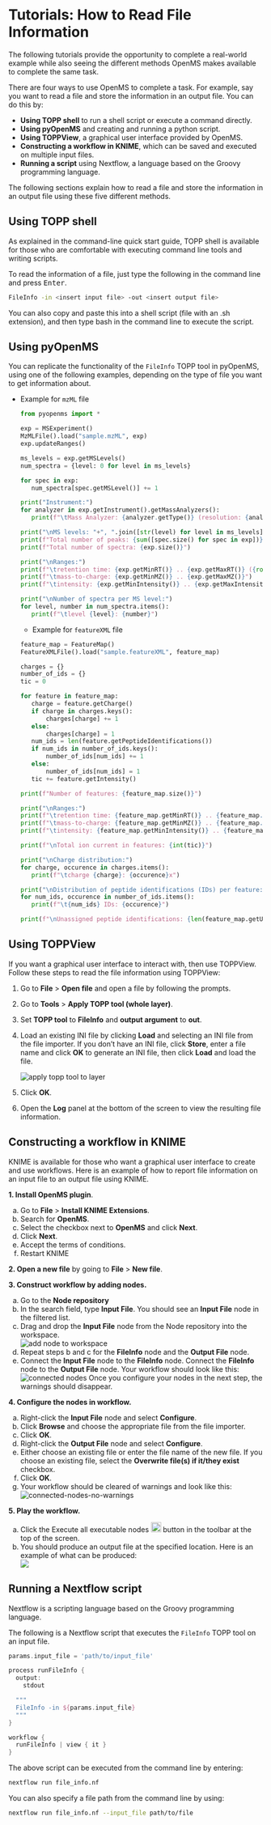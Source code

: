 Tutorials: How to Read File Information
=======================================

The following tutorials provide the opportunity to complete a real-world example while also seeing the different methods OpenMS makes available to complete the same task.

There are four ways to use OpenMS to complete a task. For example, say you want to read a file and store the information in an output file. You can do this by:

- **Using TOPP shell** to run a shell script or execute a command directly.
- **Using pyOpenMS** and creating and running a python script.
- **Using TOPPView**, a graphical user interface provided by OpenMS.
- **Constructing a workflow in KNIME**, which can be saved and executed on multiple input files.
- **Running a script** using Nextflow, a language based on the Groovy programming language.

The following sections explain how to read a file and store the information in an output file using these five different methods.

## Using TOPP shell

As explained in the command-line quick start guide, TOPP shell is available for those who are comfortable with executing command line tools and writing scripts.

To read the information of a file, just type the following in the command line and press <kbd>Enter</kbd>.

```bash
FileInfo -in <insert input file> -out <insert output file>
```

You can also copy and paste this into a shell script (file with an .sh extension), and then type bash <insert file> in the command line to execute the script.

## Using pyOpenMS

You can replicate the functionality of the `FileInfo` TOPP tool in pyOpenMS, using one of the following examples, depending on the type of file you want to get information about.

- Example for `mzML` file

  ```python
  from pyopenms import *

  exp = MSExperiment()
  MzMLFile().load("sample.mzML", exp)
  exp.updateRanges()

  ms_levels = exp.getMSLevels()
  num_spectra = {level: 0 for level in ms_levels}

  for spec in exp:
     num_spectra[spec.getMSLevel()] += 1

  print("Instrument:")
  for analyzer in exp.getInstrument().getMassAnalyzers():
     print(f"\tMass Analyzer: {analyzer.getType()} (resolution: {analyzer.getResolution()})")

  print("\nMS levels: "+", ".join([str(level) for level in ms_levels]))
  print(f"Total number of peaks: {sum([spec.size() for spec in exp])}")
  print(f"Total number of spectra: {exp.size()}")

  print("\nRanges:")
  print(f"\tretention time: {exp.getMinRT()} .. {exp.getMaxRT()} ({round((exp.getMaxRT()-exp.getMinRT())/60, 2)} min)")
  print(f"\tmass-to-charge: {exp.getMinMZ()} .. {exp.getMaxMZ()}")
  print(f"\tintensity: {exp.getMinIntensity()} .. {exp.getMaxIntensity()}")

  print("\nNumber of spectra per MS level:")
  for level, number in num_spectra.items():
     print(f"\tlevel {level}: {number}")
  ```
  - Example for `featureXML` file

  ```python
  feature_map = FeatureMap()
  FeatureXMLFile().load("sample.featureXML", feature_map)

  charges = {}
  number_of_ids = {}
  tic = 0

  for feature in feature_map:
     charge = feature.getCharge()
     if charge in charges.keys():
         charges[charge] += 1
     else:
         charges[charge] = 1
     num_ids = len(feature.getPeptideIdentifications())
     if num_ids in number_of_ids.keys():
         number_of_ids[num_ids] += 1
     else:
         number_of_ids[num_ids] = 1
     tic += feature.getIntensity()

  print(f"Number of features: {feature_map.size()}")

  print("\nRanges:")
  print(f"\tretention time: {feature_map.getMinRT()} .. {feature_map.getMaxRT()} ({round((feature_map.getMaxRT()-feature_map.getMinRT())/60, 2)} min)")
  print(f"\tmass-to-charge: {feature_map.getMinMZ()} .. {feature_map.getMaxMZ()}")
  print(f"\tintensity: {feature_map.getMinIntensity()} .. {feature_map.getMaxIntensity()}")

  print(f"\nTotal ion current in features: {int(tic)}")

  print("\nCharge distribution:")
  for charge, occurence in charges.items():
     print(f"\tcharge {charge}: {occurence}x")

  print("\nDistribution of peptide identifications (IDs) per feature:")
  for num_ids, occurence in number_of_ids.items():
     print(f"\t{num_ids} IDs: {occurence}")

  print(f"\nUnassigned peptide identifications: {len(feature_map.getUnassignedPeptideIdentifications())}")
  ```

## Using TOPPView

If you want a graphical user interface to interact with, then use TOPPView. Follow these steps to read the file information using TOPPView:

1. Go to **File** > **Open file** and open a file by following the prompts.
2. Go to **Tools** > **Apply TOPP tool (whole layer)**.
3. Set **TOPP tool** to **FileInfo** and **output argument** to **out**.
4. Load an existing INI file by clicking **Load** and selecting an INI file from the file importer. If you don’t have an INI file, click **Store**, enter a file name and click **OK** to generate an INI file, then click **Load** and load the file.

   ![apply topp tool to layer](../images/tutorials/toppview/apply-topp-tool-to-layer.png)
5. Click **OK**.
6. Open the **Log** panel at the bottom of the screen to view the resulting file information.

## Constructing a workflow in KNIME

KNIME is available for those who want a graphical user interface to create and use workflows. Here is an example of how to report file information on an input file to an output file using KNIME.

**1. Install OpenMS plugin**.
   <ol type="a">
    <li>Go to <b>File</b> > <b>Install KNIME Extensions</b>.</li>
    <li>Search for <b>OpenMS</b>.</li>
    <li>Select the checkbox next to <b>OpenMS</b> and click <b>Next</b>.</li>
    <li>Click <b>Next</b>.</li>
    <li>Accept the terms of conditions.</li>
    <li>Restart KNIME</li>
   </ol>

**2. Open a new file** by going to **File** > **New file**.

**3. Construct workflow by adding nodes.**
   <ol type="a">
   <li>Go to the <b>Node repository</b></li>
   <li>In the search field, type <b>Input File</b>. You should see an <b>Input File</b> node in the filtered list.</li>
   <li>Drag and drop the <b>Input File</b> node from the Node repository into the workspace.</li>
   <img src="https://raw.githubusercontent.com/OpenMS/OpenMS-docs/staging/docs/images/tutorials/knime/add-node-to-workspace.gif" alt="add node to workspace"></img>
   <li>Repeat steps b and c for the <b>FileInfo</b> node and the <b>Output File</b> node.</li>
   <li>Connect the <b>Input File</b> node to the <b>FileInfo</b> node. Connect the <b>FileInfo</b> node to the <b>Output File</b> node. Your workflow should look like this:</li>
   <img src="https://raw.githubusercontent.com/OpenMS/OpenMS-docs/staging/docs/images/tutorials/knime/connected-nodes-not-configured.png" alt="connected nodes"></img>
   Once you configure your nodes in the next step, the warnings should disappear.
   </ol>

**4. Configure the nodes in workflow.**
   <ol type="a">
   <li>Right-click the <b>Input File</b> node and select <b>Configure</b>.</li>
   <li>Click <b>Browse</b> and choose the appropriate file from the file importer.</li>
   <li>Click <b>OK</b>.</li>
   <li>Right-click the <b>Output File</b> node and select <b>Configure</b>.</li>
   <li>Either choose an existing file or enter the file name of the new file. If you choose an existing file, select the <b>Overwrite file(s) if it/they exist</b> checkbox.</li>
   <li>Click <b>OK</b>.</li>
   <li>Your workflow should be cleared of warnings and look like this:</li>
   <img src="https://raw.githubusercontent.com/OpenMS/OpenMS-docs/staging/docs/images/tutorials/knime/connected-nodes-configured.png" alt="connected-nodes-no-warnings"></img>
   </ol>

**5. Play the workflow.**
   <ol type="a">
   <li>Click the Execute all executable nodes <img src="https://raw.githubusercontent.com/OpenMS/OpenMS-docs/staging/docs/images/tutorials/knime/play-button.png" width="20"></img> button in the toolbar at the top of the screen.</li>
   <li>You should produce an output file at the specified location. Here is an example of what can be produced:</li>
   <img src="https://raw.githubusercontent.com/OpenMS/OpenMS-docs/staging/docs/images/tutorials/knime/output-file.png"></img>
   </ol>

## Running a Nextflow script

Nextflow is a scripting language based on the Groovy programming language.

The following is a Nextflow script that executes the `FileInfo` TOPP tool on an input file.

```groovy
params.input_file = 'path/to/input_file'

process runFileInfo {
  output:
    stdout

  """
  FileInfo -in ${params.input_file}
  """
}

workflow {
  runFileInfo | view { it }
}
```

The above script can be executed from the command line by entering:

```bash
nextflow run file_info.nf
```

You can also specify a file path from the command line by using:

```bash
nextflow run file_info.nf --input_file path/to/file
```
